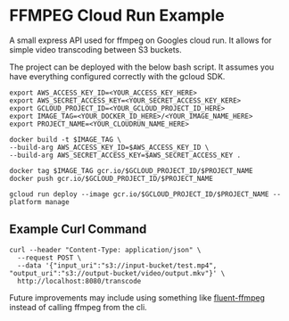 # FFMPEG Cloud Run Example
A small express API used for ffmpeg on Googles cloud run. It allows for simple video transcoding between S3 buckets.

The project can be deployed with the below bash script. It assumes you have everything configured correctly with the gcloud SDK.

```
export AWS_ACCESS_KEY_ID=<YOUR_ACCESS_KEY_HERE>
export AWS_SECRET_ACCESS_KEY=<YOUR_SECRET_ACCESS_KEY_KERE>
export GCLOUD_PROJECT_ID=<YOUR_GCLOUD_PROJECT_ID_HERE>
export IMAGE_TAG=<YOUR_DOCKER_ID_HERE>/<YOUR_IMAGE_NAME_HERE>
export PROJECT_NAME=<YOUR_CLOUDRUN_NAME_HERE>

docker build -t $IMAGE_TAG \
--build-arg AWS_ACCESS_KEY_ID=$AWS_ACCESS_KEY_ID \
--build-arg AWS_SECRET_ACCESS_KEY=$AWS_SECRET_ACCESS_KEY .

docker tag $IMAGE_TAG gcr.io/$GCLOUD_PROJECT_ID/$PROJECT_NAME
docker push gcr.io/$GCLOUD_PROJECT_ID/$PROJECT_NAME

gcloud run deploy --image gcr.io/$GCLOUD_PROJECT_ID/$PROJECT_NAME --platform manage
```

## Example Curl Command

```
curl --header "Content-Type: application/json" \
  --request POST \
  --data '{"input_uri":"s3://input-bucket/test.mp4", "output_uri":"s3://output-bucket/video/output.mkv"}' \
  http://localhost:8080/transcode
```

Future improvements may include using something like [fluent-ffmpeg](https://github.com/fluent-ffmpeg/node-fluent-ffmpeg) instead of calling ffmpeg from the cli.

